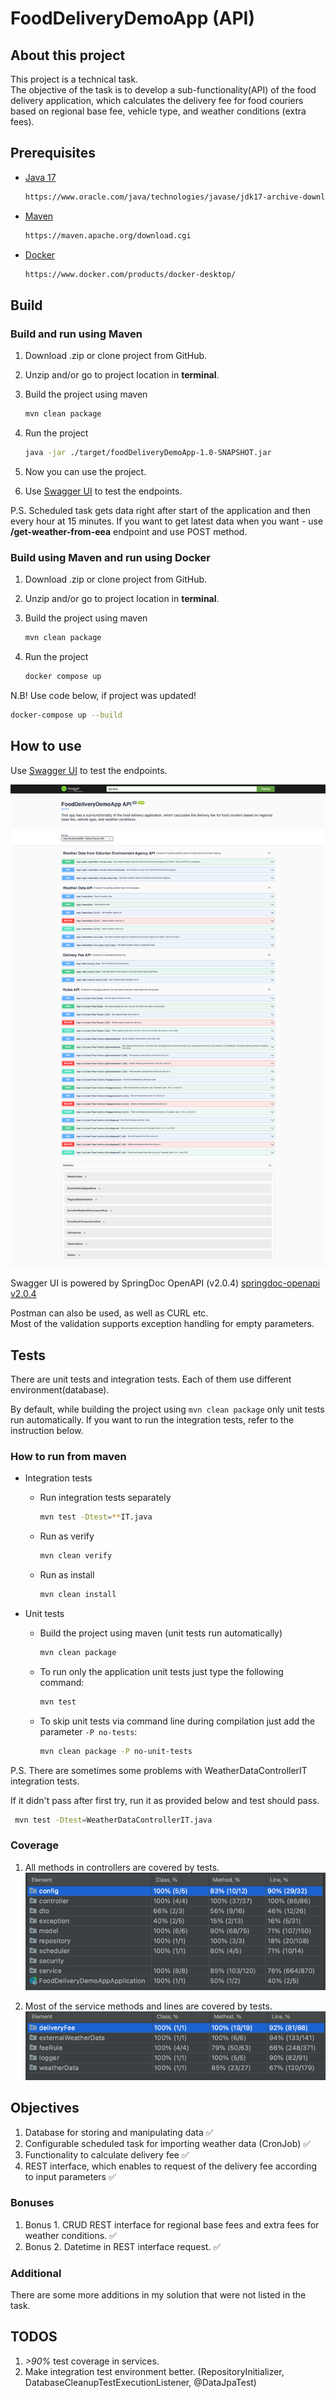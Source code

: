 # FoodDeliveryDemoApp (API)

## About this project

This project is a technical task. \
The objective of the task is to develop a sub-functionality(API) of the food delivery application, which
calculates the delivery fee for food couriers based on regional base fee, vehicle type, and weather
conditions (extra fees).

## Prerequisites

* [Java 17](https://www.oracle.com/java/technologies/javase/jdk17-archive-downloads.html)
  
  ```sh
  https://www.oracle.com/java/technologies/javase/jdk17-archive-downloads.html
  ```

* [Maven](https://maven.apache.org/download.cgi)
  
  ```sh
  https://maven.apache.org/download.cgi
  ```

* [Docker](https://www.docker.com/products/docker-desktop/)

  ```sh
  https://www.docker.com/products/docker-desktop/
  ```

## Build

### Build and run using Maven

1. Download .zip or clone project from GitHub.

2. Unzip and/or go to project location in __terminal__.

3. Build the project using maven
   ```sh
   mvn clean package
   ```
   
4. Run the project
   ```sh
   java -jar ./target/foodDeliveryDemoApp-1.0-SNAPSHOT.jar
   ```
   
5. Now you can use the project.

6. Use [Swagger UI](http://localhost:8080/swagger-ui/index.html) to test the endpoints.

P.S. Scheduled task gets data right after start of the application and then every hour at 15 minutes.
If you want to get latest data when you want - use __/get-weather-from-eea__ endpoint and use POST method.

### Build using Maven and run using Docker

1. Download .zip or clone project from GitHub.

2. Unzip and/or go to project location in __terminal__.

3. Build the project using maven
   ```sh
   mvn clean package
   ```

4. Run the project
   ```sh
   docker compose up
   ```
   
N.B!
Use code below, if project was updated!
   ```sh
   docker-compose up --build
   ```



## How to use

Use [Swagger UI](http://localhost:8080/swagger-ui/index.html) to test the endpoints.

![swagger ui look](src/main/resources/misc/png/swagger_look.png)

Swagger UI is powered by SpringDoc OpenAPI (v2.0.4) [springdoc-openapi v2.0.4](https://springdoc.org/v2/)

Postman can also be used, as well as CURL etc. \
Most of the validation supports exception handling for empty parameters.

## Tests

There are unit tests and integration tests. Each of them use different environment(database).

By default, while building the project using ```mvn clean package``` only unit tests run automatically.
If you want to run the integration tests, refer to the instruction below.

### How to run from maven

* Integration tests

  - Run integration tests separately
    ```sh
    mvn test -Dtest=**IT.java
    ```
  - Run as verify
    ```sh
    mvn clean verify
    ```
  - Run as install
    ```sh
    mvn clean install
    ```
    
    
- Unit tests 
  
  - Build the project using maven (unit tests run automatically)
     ```sh
     mvn clean package
     ```
    
  - To run only the application unit tests just type the following command:
    ```sh
    mvn test
    ```
    
  - To skip unit tests via command line during compilation just add the parameter `-P no-tests`:
    ```sh
    mvn clean package -P no-unit-tests
    ```
  

P.S. There are sometimes some problems with WeatherDataControllerIT integration tests.

If it didn't pass after first try, run it as provided below and test should pass.
  ```sh
   mvn test -Dtest=WeatherDataControllerIT.java
   ```

### Coverage

1. All methods in controllers are covered by tests.
![all test coverage](src/main/resources/misc/png/all_test_coverage.png)
   

2. Most of the service methods and lines are covered by tests.
![service test coverage](src/main/resources/misc/png/service_test_coverage.png)
   

## Objectives

1. Database for storing and manipulating data ✅
2. Configurable scheduled task for importing weather data (CronJob) ✅
3. Functionality to calculate delivery fee ✅
4. REST interface, which enables to request of the delivery fee according to input parameters ✅
   
### Bonuses

1. Bonus 1. CRUD REST interface for regional base fees and extra fees for weather conditions. ✅
2. Bonus 2. Datetime in REST interface request. ✅

### Additional

There are some more additions in my solution that were not listed in the task.

## TODOS

1. _>90%_ test coverage in services.
2. Make integration test environment better. (RepositoryInitializer, DatabaseCleanupTestExecutionListener, @DataJpaTest)
